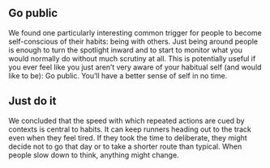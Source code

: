 
## Go public
We found one particularly interesting common trigger for people to become self-conscious of their habits: being with others. Just being around people is enough to turn the spotlight inward and to start to monitor what you would normally do without much scrutiny at all. This is potentially useful if you ever feel like you just aren’t very aware of your habitual self (and would like to be): Go public. You’ll have a better sense of self in no time.

## Just do it
We concluded that the speed with which repeated actions are cued by contexts is central to habits. It can keep runners heading out to the track even when they feel tired. If they took the time to deliberate, they might decide not to go that day or to take a shorter route than typical. When people slow down to think, anything might change.